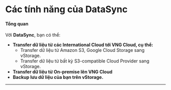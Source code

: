 # Các tính năng của DataSync

#### Tổng quan

Với **DataSync**, bạn có thể:

* **Transfer dữ liệu từ các International Cloud tới VNG Cloud, cụ thể:** 
  * Transfer dữ liệu từ Amazon S3, Google Cloud Storage sang vStorage.
  * Transfer dữ liệu từ bất kỳ S3-compatible Cloud Provider sang vStorage.
* **Transfer dữ liệu từ On-premise lên VNG Cloud**
* **Backup lưu dữ liệu của bạn trên vStorage.**

***

